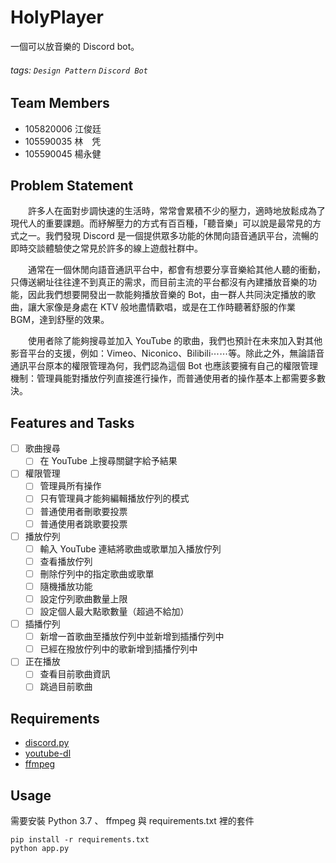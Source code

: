 # HolyPlayer

一個可以放音樂的 Discord bot。

###### tags: `Design Pattern` `Discord Bot`

## Team Members

- 105820006 江俊廷
- 105590035 林　凭
- 105590045 楊永健

## Problem Statement

　　許多人在面對步調快速的生活時，常常會累積不少的壓力，適時地放鬆成為了現代人的重要課題。而紓解壓力的方式有百百種，「聽音樂」可以說是最常見的方式之一。我們發現 Discord 是一個提供眾多功能的休閒向語音通訊平台，流暢的即時交談體驗使之常見於許多的線上遊戲社群中。

　　通常在一個休閒向語音通訊平台中，都會有想要分享音樂給其他人聽的衝動，只傳送網址往往達不到真正的需求，而目前主流的平台都沒有內建播放音樂的功能，因此我們想要開發出一款能夠播放音樂的 Bot，由一群人共同決定播放的歌曲，讓大家像是身處在 KTV 般地盡情歡唱，或是在工作時聽著舒服的作業 BGM，達到舒壓的效果。

　　使用者除了能夠搜尋並加入 YouTube 的歌曲，我們也預計在未來加入對其他影音平台的支援，例如：Vimeo、Niconico、Bilibili⋯⋯等。除此之外，無論語音通訊平台原本的權限管理為何，我們認為這個 Bot 也應該要擁有自己的權限管理機制：管理員能對播放佇列直接進行操作，而普通使用者的操作基本上都需要多數決。

## Features and Tasks

- [ ] 歌曲搜尋
    - [ ] 在 YouTube 上搜尋關鍵字給予結果

- [ ] 權限管理
    - [ ] 管理員所有操作
    - [ ] 只有管理員才能夠編輯播放佇列的模式
    - [ ] 普通使用者刪歌要投票
    - [ ] 普通使用者跳歌要投票

- [ ] 播放佇列
    - [ ] 輸入 YouTube 連結將歌曲或歌單加入播放佇列
    - [ ] 查看播放佇列
    - [ ] 刪除佇列中的指定歌曲或歌單
    - [ ] 隨機播放功能
    - [ ] 設定佇列歌曲數量上限
    - [ ] 設定個人最大點歌數量（超過不給加）

- [ ] 插播佇列
    - [ ] 新增一首歌曲至播放佇列中並新增到插播佇列中
    - [ ] 已經在撥放佇列中的歌新增到插播佇列中

- [ ] 正在播放
    - [ ] 查看目前歌曲資訊
    - [ ] 跳過目前歌曲

## Requirements

- [discord.py](https://github.com/Rapptz/discord.py)
- [youtube-dl](https://github.com/ytdl-org/youtube-dl)
- [ffmpeg](https://ffmpeg.org/)

## Usage

需要安裝 Python 3.7 、 ffmpeg 與 requirements.txt 裡的套件
```
pip install -r requirements.txt
python app.py
```
